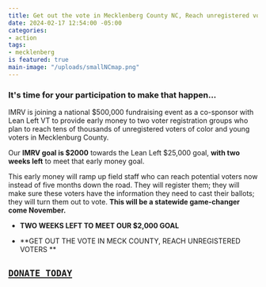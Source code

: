 ```yaml
---
title: Get out the vote in Mecklenberg County NC, Reach unregistered voters!
date: 2024-02-17 12:54:00 -05:00
categories:
- action
tags:
- mecklenberg
is featured: true
main-image: "/uploads/smallNCmap.png"
---
```


### It's time for your participation to make that happen...

IMRV is joining a national $500,000 fundraising event as a co-sponsor with Lean Left VT to provide early money to two voter registration groups who plan to reach tens of thousands of unregistered voters of color and young voters in Mecklenburg County.
 
Our **IMRV goal is $2000** towards the Lean Left $25,000 goal, **with two weeks left** to meet that early money goal.

This early money will ramp up field staff who can reach potential voters now instead of five months down the road. They will register them; they will make sure these voters have the information they need to cast their ballots; they will turn them out to vote. **This will be a statewide game-changer come November.**

 * **TWO WEEKS LEFT TO MEET OUR $2,000 GOAL**

 * **GET OUT THE VOTE IN MECK COUNTY, REACH UNREGISTERED VOTERS **

## [`DONATE TODAY`](https://secure.actblue.com/donate/nc-voter-reg?refcode=imrv) 